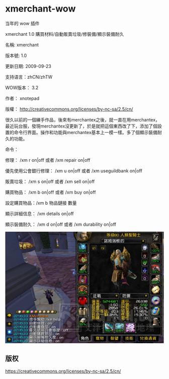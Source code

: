# xmerchant-wow

当年的 wow 插件

xmerchant 1.0 購買材料/自動販賣垃圾/修裝備/顯示裝備耐久

名稱: xmerchant

版本號: 1.0

更新日期: 2009-09-23

支持语言：zhCN/zhTW

WOW版本： 3.2

作者： xnotepad

版權： <http://creativecommons.org/licenses/by-nc-sa/2.5/cn/>

很久以前的一個練手作品，後來有merchantex之後，就一直在用merchantex，最近玩台服，發現merchantex沒更新了，於是就把這個東西改了下，添加了個設置的命令行界面。操作和功能與merchantex基本上一模一樣。多了個顯示裝備耐久的功能。

命令：

修理： /xm r on|off 或者 /xm repair on|off

優先使用公會銀行修理： /xm u on|off 或者 /xm useguildbank on|off

販賣垃圾： /xm s on|off 或者 /xm sell on|off

購買物品： /xm b on|off 或者 /xm buy on|off

設定購買物品：/xm b 物品鏈接 數量

顯示詳細信息： /xm details on|off

顯示裝備耐久： /xm d on|off 或者 /xm durability on|off

![screenshot](screenshots/screenshot1.png)

## 版权

<https://creativecommons.org/licenses/by-nc-sa/2.5/cn/>
